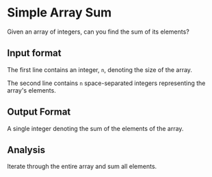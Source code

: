 # Simple Array Sum

Given an array of  integers, can you find the sum of its elements?


## Input format

The first line contains an integer, `n`, denoting the size of the array.

The second line contains `n` space-separated integers representing the array's elements.

## Output Format

A single integer denoting the sum of the elements of the array.


## Analysis

Iterate through the entire array and sum all elements.
